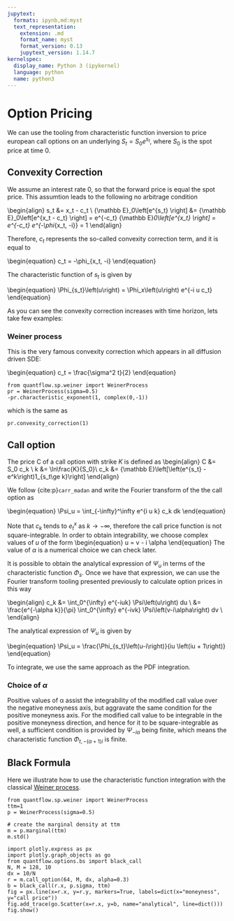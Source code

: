 ```yaml
---
jupytext:
  formats: ipynb,md:myst
  text_representation:
    extension: .md
    format_name: myst
    format_version: 0.13
    jupytext_version: 1.14.7
kernelspec:
  display_name: Python 3 (ipykernel)
  language: python
  name: python3
---
```


# Option Pricing


We can use the tooling from characteristic function inversion to price european call options on an underlying $S_t = S_0 e^{s_t}$, where $S_0$ is the spot price at time 0.

## Convexity Correction

We assume an interest rate 0, so that the forward price is equal the spot price. This assumtion leads to the following no arbitrage condition

\begin{align}
s_t &= x_t - c_t \\
{\mathbb E}_0\left[e^{s_t} \right] &= {\mathbb E}_0\left[e^{x_t - c_t} \right] = e^{-c_t} {\mathbb E}_0\left[e^{x_t} \right] = e^{-c_t} e^{-\phi_{x_t, -i}} = 1
\end{align}

Therefore, $c_t$ represents the so-called convexity correction term, and it is equal to

\begin{equation}
  c_t = -\phi_{x_t, -i}
\end{equation}

The characteristic function of $s_t$ is given by

\begin{equation}
 \Phi_{s_t}\left(u\right) = \Phi_x\left(u\right) e^{-i u c_t}
\end{equation}

As you can see the convexity correction increases with time horizon, lets take few examples:

### Weiner process

This is the very famous convexity correction which appears in all diffusion driven SDE:

\begin{equation}
    c_t = \frac{\sigma^2 t}{2}
\end{equation}

```{code-cell} ipython3
from quantflow.sp.weiner import WeinerProcess
pr = WeinerProcess(sigma=0.5)
-pr.characteristic_exponent(1, complex(0,-1))
```

which is the same as

```{code-cell} ipython3
pr.convexity_correction(1)
```

## Call option

The price C of a call option with strike $K$ is defined as
\begin{align}
C &= S_0 c_k \\
k &= \ln\frac{K}{S_0}\\
c_k &= {\mathbb E}\left[\left(e^{s_t} - e^k\right)1_{s_t\ge k}\right]
\end{align}


We follow {cite:p}`carr_madan` and write the Fourier transform of the the call option as

\begin{equation}
\Psi_u = \int_{-\infty}^\infty e^{i u k} c_k dk
\end{equation}

Note that $c_k$ tends to $e^x_t$ as $k \to -\infty$, therefore the call price function is not square-integrable. In order to obtain integrability, we choose complex values of $u$ of the form
\begin{equation}
u = v - i \alpha
\end{equation}
The value of $\alpha$ is a numerical choice we can check later.

It is possible to obtain the analytical expression of $\Psi_u$ in terms of the characteristic function $\Phi_s$. Once we have that expression, we can use the Fourier transform tooling presented previously to calculate option prices in this way

\begin{align}
c_k &= \int_0^{\infty} e^{-iuk} \Psi\left(u\right) du \\
    &= \frac{e^{-\alpha k}}{\pi} \int_0^{\infty} e^{-ivk} \Psi\left(v-i\alpha\right) dv \\
\end{align}

The analytical expression of $\Psi_u$ is given by

\begin{equation}
\Psi_u = \frac{\Phi_{s_t}\left(u-i\right)}{iu \left(iu + 1\right)}
\end{equation}

To integrate, we use the same approach as the PDF integration.

### Choice of $\alpha$

Positive values of α assist the integrability of the modified call value over the
negative moneyness axis, but aggravate the same condition for the positive moneyness axis. For the modified call value to be integrable in the positive moneyness
direction, and hence for it to be square-integrable as well, a sufficient condition
is provided by $\Psi_{-i\alpha}$ being finite, which means the characteristic function $\Phi_{t,{-(\alpha+1)i}}$ is finite.


## Black Formula

Here we illustrate how to use the characteristic function integration with the classical [Weiner process](https://en.wikipedia.org/wiki/Wiener_process).

```{code-cell} ipython3
from quantflow.sp.weiner import WeinerProcess
ttm=1
p = WeinerProcess(sigma=0.5)

# create the marginal density at ttm
m = p.marginal(ttm)
m.std()
```

```{code-cell} ipython3
import plotly.express as px
import plotly.graph_objects as go
from quantflow.options.bs import black_call
N, M = 128, 10
dx = 10/N
r = m.call_option(64, M, dx, alpha=0.3)
b = black_call(r.x, p.sigma, ttm)
fig = px.line(x=r.x, y=r.y, markers=True, labels=dict(x="moneyness", y="call price"))
fig.add_trace(go.Scatter(x=r.x, y=b, name="analytical", line=dict()))
fig.show()
```

```{code-cell} ipython3

```
